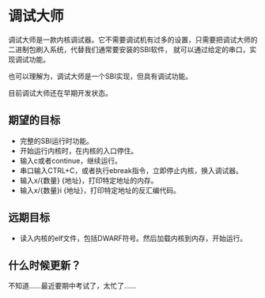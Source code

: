 # 调试大师

调试大师是一款内核调试器。它不需要调试机有过多的设置，只需要把调试大师的二进制包刷入系统，代替我们通常要安装的SBI软件，
就可以通过给定的串口，实现调试功能。

也可以理解为，调试大师是一个SBI实现，但具有调试功能。

目前调试大师还在早期开发状态。

## 期望的目标

- 完整的SBI运行时功能。
- 开始运行内核时，在内核的入口停住。
- 输入c或者continue，继续运行。
- 串口输入CTRL+C，或者执行ebreak指令，立即停止内核，换入调试器。
- 输入x/{数量} {地址}，打印特定地址的内存。
- 输入x/{数量}i {地址}，打印特定地址的反汇编代码。

## 远期目标

- 读入内核的elf文件，包括DWARF符号。然后加载内核到内存，开始运行。

## 什么时候更新？

不知道……最近要期中考试了，太忙了……
